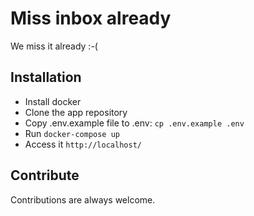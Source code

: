 # Miss inbox already

We miss it already :-(

## Installation

* Install docker
* Clone the app repository
* Copy .env.example file to .env: `cp .env.example .env`
* Run `docker-compose up`
* Access it `http://localhost/`

## Contribute

Contributions are always welcome.

